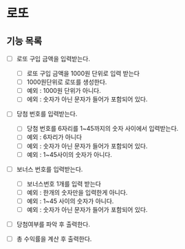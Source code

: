 # 로또

## 기능 목록
- [ ] 로또 구입 금액을 입력받는다.
    - [ ] 로또 구입 금액을 1000원 단위로 입력 받는다
    - [ ] 1000원단위로 로또를 생성한다.
    - [ ] 예외 : 1000원 단위가 아니다.
    - [ ] 에외 : 숫자가 아닌 문자가 들어가 포함되어 있다.
- [ ] 당첨 번호를 입력받는다.
    - [ ] 당첨 번호를 6자리를 1~45까지의 숫자 사이에서 입력받는다.
    - [ ] 예외 : 6자리가 아니다
    - [ ] 예외 : 숫자가 아닌 문자가 들어가 포함되어 있다.
    - [ ] 예외 : 1~45사이의 숫자가 아니다.
- [ ] 보너스 번호를 입력받는다.
    - [ ] 보너스번호 1개를 입력 받는다
    - [ ] 예외 : 한개의 숫자만을 입력한게 아니다.
    - [ ] 예외 : 1~45 사이의 숫자가 아니다.
    - [ ] 예외 : 숫자가 아닌 문자가 들어가 포함되어 있다.
- [ ] 당첨여부를 파악 후 출력한다.
- [ ] 총 수익률을 계산 후 출력한다.

